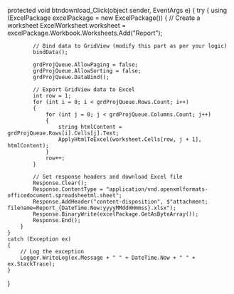protected void btndownload_Click(object sender, EventArgs e)
{
    try
    {
        using (ExcelPackage excelPackage = new ExcelPackage())
        {
            // Create a worksheet
            ExcelWorksheet worksheet = excelPackage.Workbook.Worksheets.Add("Report");

            // Bind data to GridView (modify this part as per your logic)
            bindData();

            grdProjQueue.AllowPaging = false;
            grdProjQueue.AllowSorting = false;
            grdProjQueue.DataBind();

            // Export GridView data to Excel
            int row = 1;
            for (int i = 0; i < grdProjQueue.Rows.Count; i++)
            {
                for (int j = 0; j < grdProjQueue.Columns.Count; j++)
                {
                    string htmlContent = grdProjQueue.Rows[i].Cells[j].Text;
                    ApplyHtmlToExcel(worksheet.Cells[row, j + 1], htmlContent);
                }
                row++;
            }

            // Set response headers and download Excel file
            Response.Clear();
            Response.ContentType = "application/vnd.openxmlformats-officedocument.spreadsheetml.sheet";
            Response.AddHeader("content-disposition", $"attachment; filename=Report_{DateTime.Now:yyyyMMddHHmmss}.xlsx");
            Response.BinaryWrite(excelPackage.GetAsByteArray());
            Response.End();
        }
    }
    catch (Exception ex)
    {
        // Log the exception
        Logger.WriteLog(ex.Message + " " + DateTime.Now + " " + ex.StackTrace);
    }
}
